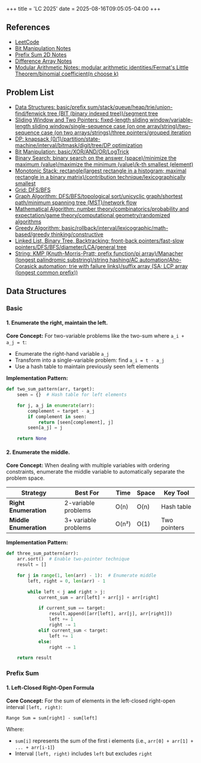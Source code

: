 +++
title = 'LC 2025'
date = 2025-08-16T09:05:05-04:00
+++

## References

- [LeetCode](https://leetcode.cn/)
- [Bit Manipulation Notes](https://leetcode.cn/discuss/post/3571304/cong-ji-he-lun-dao-wei-yun-suan-chang-ji-enve/)
- [Prefix Sum 2D Notes](https://leetcode.cn/discuss/post/3573466/tu-jie-er-wei-qian-zhui-he-fu-mo-ban-dai-s2ag/)
- [Difference Array Notes](https://leetcode.cn/discuss/post/3573741/suan-fa-xiao-ke-tang-chai-fen-shu-zu-pyt-fyl2/)
- [Modular Arithmetic Notes: modular arithmetic identities/Fermat's Little Theorem/binomial coefficient(n choose k)](https://leetcode.cn/discuss/post/3584387/fen-xiang-gun-mo-yun-suan-de-shi-jie-dan-7xgu/)

## Problem List

- [Data Structures: basic/prefix sum/stack/queue/heap/trie/union-find/fenwick tree (BIT (binary indexed tree))/segment tree](https://leetcode.cn/discuss/post/3583665/fen-xiang-gun-ti-dan-chang-yong-shu-ju-j-bvmv/)
- [Sliding Window and Two Pointers: fixed-length sliding window/variable-length sliding window/single-sequence case (on one array/string)/two-sequence case (on two arrays/strings)/three pointers/grouped iteration](https://leetcode.cn/circle/discuss/0viNMK/)
- [DP: knapsack (0/1)/partition/state-machine/interval/bitmask/digit/tree/DP optimization](https://leetcode.cn/discuss/post/3581838/fen-xiang-gun-ti-dan-dong-tai-gui-hua-ru-007o/)
- [Bit Manipulation: basic/XOR/AND/OR/LogTrick](https://leetcode.cn/discuss/post/3580371/fen-xiang-gun-ti-dan-wei-yun-suan-ji-chu-nth4/)
- [Binary Search: binary search on the answer (space)/minimize the maximum (value)/maximize the minimum (value)/k-th smallest (element)](https://leetcode.cn/discuss/post/3581838/fen-xiang-gun-ti-dan-dong-tai-gui-hua-ru-007o/)
- [Monotonic Stack: rectangle(largest rectangle in a histogram; maximal rectangle in a binary matrix)/contribution technique/lexicographically smallest](https://leetcode.cn/discuss/post/3579480/ti-dan-dan-diao-zhan-ju-xing-xi-lie-zi-d-u4hk/)
- [Grid: DFS/BFS](https://leetcode.cn/discuss/post/3580195/fen-xiang-gun-ti-dan-wang-ge-tu-dfsbfszo-l3pa/)
- [Graph Algorithm: DFS/BFS/topological sort/unicyclic graph/shortest path/minimum spanning tree (MST)/network flow](https://leetcode.cn/discuss/post/3581143/fen-xiang-gun-ti-dan-tu-lun-suan-fa-dfsb-qyux/)
- [Mathematical Algorithm: number theory/combinatorics/probability and expectation/game theory/computational geometry/randomized algorithms](https://leetcode.cn/discuss/post/3584388/)
- [Greedy Algorithm: basic/rollback/interval/lexicographic/math-based/greedy thinking/constructive](https://leetcode.cn/discuss/post/3091107/fen-xiang-gun-ti-dan-tan-xin-ji-ben-tan-k58yb/)
- [Linked List, Binary Tree, Backtracking: front-back pointers/fast-slow pointers/DFS/BFS/diameter/LCA/general tree](https://leetcode.cn/discuss/post/3142882/fen-xiang-gun-ti-dan-lian-biao-er-cha-sh-6srp/)
- [String: KMP (Knuth-Morris-Pratt; prefix function/pi array)/Manacher (longest palindromic substring)/string hashing/AC automation(Aho-Corasick automation; trie with failure links)/suffix array (SA; LCP array (longest common prefix))](https://leetcode.cn/discuss/post/3144832/fen-xiang-gun-ti-dan-zi-fu-chuan-kmpzhan-ugt4/)

## Data Structures

### Basic

#### 1. Enumerate the right, maintain the left.

**Core Concept:**
For two-variable problems like the two-sum where `a_i + a_j = t`:

- Enumerate the right-hand variable `a_j`
- Transform into a single-variable problem: find `a_i = t - a_j`
- Use a hash table to maintain previously seen left elements

**Implementation Pattern:**

```python
def two_sum_pattern(arr, target):
    seen = {}  # Hash table for left elements

    for j, a_j in enumerate(arr):
        complement = target - a_j
        if complement in seen:
            return [seen[complement], j]
        seen[a_j] = j

    return None
```

#### 2. Enumerate the middle.

**Core Concept:**
When dealing with multiple variables with ordering constraints, enumerate the middle variable to automatically separate the problem space.

| Strategy               | Best For             | Time  | Space | Key Tool     |
| ---------------------- | -------------------- | ----- | ----- | ------------ |
| **Right Enumeration**  | 2-variable problems  | O(n)  | O(n)  | Hash table   |
| **Middle Enumeration** | 3+ variable problems | O(n²) | O(1)  | Two pointers |

**Implementation Pattern:**

```python
def three_sum_pattern(arr):
    arr.sort()  # Enable two-pointer technique
    result = []

    for j in range(1, len(arr) - 1):  # Enumerate middle
        left, right = 0, len(arr) - 1

        while left < j and right > j:
            current_sum = arr[left] + arr[j] + arr[right]

            if current_sum == target:
                result.append([arr[left], arr[j], arr[right]])
                left += 1
                right -= 1
            elif current_sum < target:
                left += 1
            else:
                right -= 1

    return result
```

### Prefix Sum

#### 1. Left-Closed Right-Open Formula
**Core Concept:**
For the sum of elements in the left-closed right-open interval `[left, right)`:

```
Range Sum = sum[right] - sum[left]
```

Where:
- `sum[i]` represents the sum of the first i elements (i.e., `arr[0] + arr[1] + ... + arr[i-1]`)
- Interval `[left, right)` includes `left` but excludes `right`